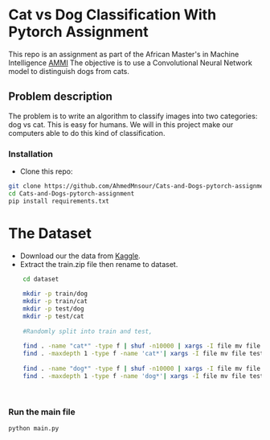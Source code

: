 # Cat vs Dog Classification With Pytorch Assignment
This repo is an assignment as part of the African Master's in Machine Intelligence [AMMI](https://aimsammi.org/) The objective is to use a Convolutional Neural Network model to distinguish dogs from cats.

## Problem description
The problem is to write an algorithm to classify images into two categories: dog vs cat.  This is easy for humans. We will in this project make our computers able to do this kind of classification. 

### Installation

- Clone this repo:
```bash
git clone https://github.com/AhmedMnsour/Cats-and-Dogs-pytorch-assignment
cd Cats-and-Dogs-pytorch-assignment
pip install requirements.txt
```
# The Dataset

- Download our the data from [Kaggle](https://www.kaggle.com/c/dogs-vs-cats/data).
- Extract the train.zip file then rename to dataset.

```bash
    cd dataset
    
    mkdir -p train/dog
    mkdir -p train/cat
    mkdir -p test/dog
    mkdir -p test/cat
    
    #Randomly split into train and test, 
    
    find . -name "cat*" -type f | shuf -n10000 | xargs -I file mv file train/cat/
    find . -maxdepth 1 -type f -name 'cat*'| xargs -I file mv file test/cat/
    
    find . -name "dog*" -type f | shuf -n10000 | xargs -I file mv file train/dog/
    find . -maxdepth 1 -type f -name 'dog*'| xargs -I file mv file test/dog
    
    
```


### Run the main file
```python
python main.py
```
